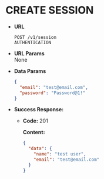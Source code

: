 # CREATE SESSION

- **URL**

  `POST /v1/session` <br/>
  `AUTHENTICATION`

- **URL Params** <br/>
  None

- **Data Params**

  ```json
  {
    "email": "test@email.com",
    "password": "Password@1!"
  }
  ```

- **Success Response:**

  - **Code:** 201

    **Content:**

    ```json
    {
      "data": {
        "name": "test user",
        "email": "test@email.com"
      }
    }
    ```
